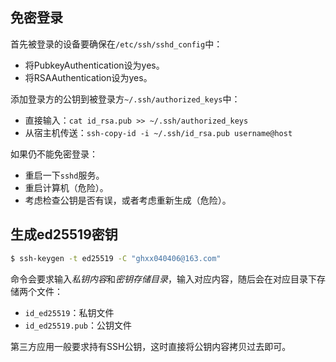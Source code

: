 
## 免密登录

首先被登录的设备要确保在`/etc/ssh/sshd_config`中：
- 将PubkeyAuthentication设为yes。
- 将RSAAuthentication设为yes。

添加登录方的公钥到被登录方`~/.ssh/authorized_keys`中：
- 直接输入：`cat id_rsa.pub >> ~/.ssh/authorized_keys`
- 从宿主机传送：`ssh-copy-id -i ~/.ssh/id_rsa.pub username@host`

如果仍不能免密登录：
- 重启一下`sshd`服务。
- 重启计算机（危险）。
- 考虑检查公钥是否有误，或者考虑重新生成（危险）。

## 生成ed25519密钥

```bash
$ ssh-keygen -t ed25519 -C "ghxx040406@163.com"
```

命令会要求输入*私钥内容*和*密钥存储目录*，输入对应内容，随后会在对应目录下存储两个文件：
- `id_ed25519`：私钥文件
- `id_ed25519.pub`：公钥文件

第三方应用一般要求持有SSH公钥，这时直接将公钥内容拷贝过去即可。